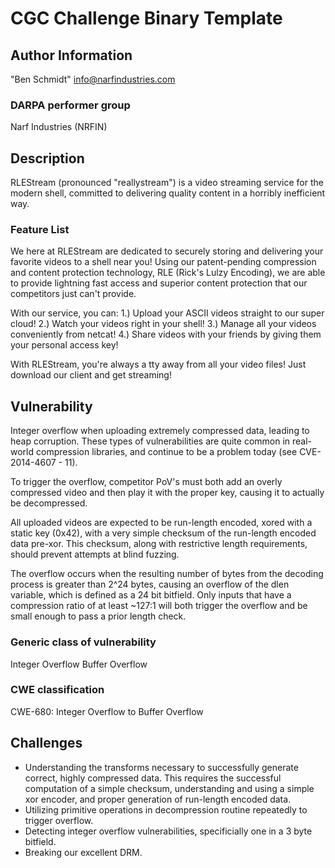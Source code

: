 # CGC Challenge Binary Template

## Author Information

"Ben Schmidt" <info@narfindustries.com>

### DARPA performer group

Narf Industries (NRFIN)

## Description

RLEStream (pronounced "reallystream") is a video streaming service for the modern shell, committed to delivering quality content in a horribly inefficient way.

### Feature List

We here at RLEStream are dedicated to securely storing and delivering your favorite videos to a shell near you!
Using our patent-pending compression and content protection technology, RLE (Rick's Lulzy Encoding), we are able to provide lightning fast access and superior content protection that our competitors just can't provide.

With our service, you can:
1.) Upload your ASCII videos straight to our super cloud!
2.) Watch your videos right in your shell! 
3.) Manage all your videos conveniently from netcat!
4.) Share videos with your friends by giving them your personal access key!

With RLEStream, you're always a tty away from all your video files! Just download our client and get streaming!

## Vulnerability

Integer overflow when uploading extremely compressed data, leading to heap corruption.
These types of vulnerabilities are quite common in real-world compression libraries, and continue to be a problem today (see CVE-2014-4607 - 11).

To trigger the overflow, competitor PoV's must both add an overly compressed video and then play it with the proper key, causing it to actually be decompressed. 

All uploaded videos are expected to be run-length encoded, xored with a static key (0x42), with a very simple checksum of the run-length encoded data pre-xor.
This checksum, along with restrictive length requirements, should prevent attempts at blind fuzzing.

The overflow occurs when the resulting number of bytes from the decoding process is greater than 2^24 bytes, causing an overflow of the dlen variable, which is defined as a 24 bit bitfield.
Only inputs that have a compression ratio of at least ~127:1 will both trigger the overflow and be small enough to pass a prior length check.

### Generic class of vulnerability

Integer Overflow
Buffer Overflow

### CWE classification

CWE-680: Integer Overflow to Buffer Overflow

## Challenges

* Understanding the transforms necessary to successfully generate correct, highly compressed data. This requires the successful computation of a simple checksum, understanding and using a simple xor encoder, and proper generation of run-length encoded data.
* Utilizing primitive operations in decompression routine repeatedly to trigger overflow.
* Detecting integer overflow vulnerabilities, specificially one in a 3 byte bitfield.
* Breaking our excellent DRM.
